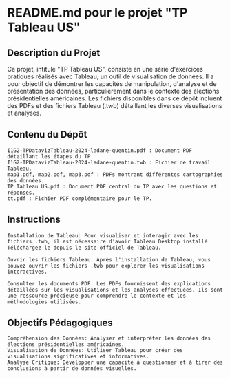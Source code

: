 # README.md pour le projet "TP Tableau US"

## Description du Projet

Ce projet, intitulé "TP Tableau US", consiste en une série d'exercices pratiques réalisés avec Tableau, un outil de visualisation de données. Il a pour objectif de démontrer les capacités de manipulation, d'analyse et de présentation des données, particulièrement dans le contexte des élections présidentielles américaines. Les fichiers disponibles dans ce dépôt incluent des PDFs et des fichiers Tableau (.twb) détaillant les diverses visualisations et analyses.

## Contenu du Dépôt

    I1G2-TPDatavizTableau-2024-ladane-quentin.pdf : Document PDF détaillant les étapes du TP.
    I1G2-TPDatavizTableau-2024-ladane-quentin.twb : Fichier de travail Tableau.
    map1.pdf, map2.pdf, map3.pdf : PDFs montrant différentes cartographies des données.
    TP Tableau US.pdf : Document PDF central du TP avec les questions et réponses.
    tt.pdf : Fichier PDF complémentaire pour le TP.

## Instructions

    Installation de Tableau: Pour visualiser et interagir avec les fichiers .twb, il est nécessaire d'avoir Tableau Desktop installé. Téléchargez-le depuis le site officiel de Tableau.

    Ouvrir les fichiers Tableau: Après l'installation de Tableau, vous pouvez ouvrir les fichiers .twb pour explorer les visualisations interactives.

    Consulter les documents PDF: Les PDFs fournissent des explications détaillées sur les visualisations et les analyses effectuées. Ils sont une ressource précieuse pour comprendre le contexte et les méthodologies utilisées.

## Objectifs Pédagogiques

    Compréhension des Données: Analyser et interpréter les données des élections présidentielles américaines.
    Visualisation de Données: Utiliser Tableau pour créer des visualisations significatives et informatives.
    Analyse Critique: Développer une capacité à questionner et à tirer des conclusions à partir de données visuelles.
